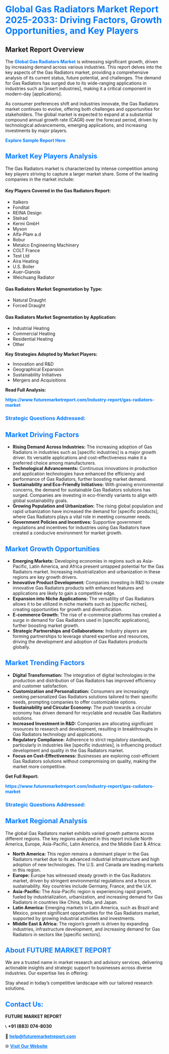 <h1 style="color: #007BFF;">Global Gas Radiators Market Report 2025-2033: Driving Factors, Growth Opportunities, and Key Players</h1>

<section id="overview">
<h2>Market Report Overview</h2>
<p>The <a href="https://www.futuremarketreport.com/industry-report/gas-radiators-market" style="color: #007BFF; text-decoration: none;"><strong>Global Gas Radiators Market</strong></a> is witnessing significant growth, driven by increasing demand across various industries. This report delves into the key aspects of the Gas Radiators market, providing a comprehensive analysis of its current status, future potential, and challenges. The demand for Gas Radiators has surged due to its wide-ranging applications in industries such as [insert industries], making it a critical component in modern-day [applications].</p>
<p>As consumer preferences shift and industries innovate, the Gas Radiators market continues to evolve, offering both challenges and opportunities for stakeholders. The global market is expected to expand at a substantial compound annual growth rate (CAGR) over the forecast period, driven by technological advancements, emerging applications, and increasing investments by major players.</p>
</section>

<section id="overview">
<p><a href="https://www.futuremarketreport.com/request-sample/reportId=92811" style="color: #007BFF; text-decoration: none;"><strong>Explore Sample Report Here</strong></a></p>
</section>

<section id="key-players">
<h2 style="color: #007BFF;">Market Key Players Analysis</h2>
<p>The Gas Radiators market is characterized by intense competition among key players striving to capture a larger market share. Some of the leading companies in the market include:</p>
<h4>Key Players Covered in the Gas Radiators Report:</h4>
<ul><li>Italkero</li><li>Fondital</li><li>REINA Design</li><li>Stelrad</li><li>Kermi GmbH</li><li>Myson</li><li>Alfa-Plam a.d</li><li>Robur</li><li>Metalco Engineering Machinery</li><li>COLT France</li><li>Test Ltd</li><li>Aira Heating</li><li>U.S. Boiler</li><li>Auer-Gianola</li><li>Weichuang Radiator</li></ul>
<h4>Gas Radiators Market Segmentation by Type:</h4>
<ul><li>Natural Draught</li><li>Forced Draught</li></ul>

<h4>Gas Radiators Market Segmentation by Application:</h4>
<ul><li>Industrial Heating</li><li>Commercial Heating</li><li>Residential Heating</li><li>Other</li></ul>
<p><strong>Key Strategies Adopted by Market Players:</strong></p>
<ul>
<li>Innovation and R&D</li>
<li>Geographical Expansion</li>
<li>Sustainability Initiatives</li>
<li>Mergers and Acquisitions</li>
</ul>
</section>

<section>
<p><strong>Read Full Analysis: </strong></p><a href="https://www.futuremarketreport.com/industry-report/gas-radiators-market" style="color: #007BFF; text-decoration: none;"><strong>https://www.futuremarketreport.com/industry-report/gas-radiators-market</strong></a>
<h3 style="color: #007BFF;">Strategic Questions Addressed:</h3>
</section>

<section id="driving-factors">
<h2 style="color: #007BFF;">Market Driving Factors</h2>
<ul>
<li><strong>Rising Demand Across Industries:</strong> The increasing adoption of Gas Radiators in industries such as [specific industries] is a major growth driver. Its versatile applications and cost-effectiveness make it a preferred choice among manufacturers.</li>
<li><strong>Technological Advancements:</strong> Continuous innovations in production and application technologies have enhanced the efficiency and performance of Gas Radiators, further boosting market demand.</li>
<li><strong>Sustainability and Eco-Friendly Initiatives:</strong> With growing environmental concerns, the demand for sustainable Gas Radiators solutions has surged. Companies are investing in eco-friendly variants to align with global sustainability goals.</li>
<li><strong>Growing Population and Urbanization:</strong> The rising global population and rapid urbanization have increased the demand for [specific products], where Gas Radiators plays a vital role in meeting consumer needs.</li>
<li><strong>Government Policies and Incentives:</strong> Supportive government regulations and incentives for industries using Gas Radiators have created a conducive environment for market growth.</li>
</ul>
</section>

<section id="growth-opportunities">
<h2 style="color: #007BFF;">Market Growth Opportunities</h2>
<ul>
<li><strong>Emerging Markets:</strong> Developing economies in regions such as Asia-Pacific, Latin America, and Africa present untapped potential for the Gas Radiators market. Increasing industrialization and urbanization in these regions are key growth drivers.</li>
<li><strong>Innovative Product Development:</strong> Companies investing in R&D to create innovative Gas Radiators products with enhanced features and applications are likely to gain a competitive edge.</li>
<li><strong>Expansion into Niche Applications:</strong> The versatility of Gas Radiators allows it to be utilized in niche markets such as [specific niches], creating opportunities for growth and diversification.</li>
<li><strong>E-commerce Growth:</strong> The rise of e-commerce platforms has created a surge in demand for Gas Radiators used in [specific applications], further boosting market growth.</li>
<li><strong>Strategic Partnerships and Collaborations:</strong> Industry players are forming partnerships to leverage shared expertise and resources, driving the development and adoption of Gas Radiators products globally.</li>
</ul>
</section>

<section id="trending-factors">
<h2 style="color: #007BFF;">Market Trending Factors</h2>
<ul>
<li><strong>Digital Transformation:</strong> The integration of digital technologies in the production and distribution of Gas Radiators has improved efficiency and customer satisfaction.</li>
<li><strong>Customization and Personalization:</strong> Consumers are increasingly seeking personalized Gas Radiators solutions tailored to their specific needs, prompting companies to offer customizable options.</li>
<li><strong>Sustainability and Circular Economy:</strong> The push towards a circular economy has driven demand for recyclable and reusable Gas Radiators solutions.</li>
<li><strong>Increased Investment in R&D:</strong> Companies are allocating significant resources to research and development, resulting in breakthroughs in Gas Radiators technology and applications.</li>
<li><strong>Regulatory Compliance:</strong> Adherence to strict regulatory standards, particularly in industries like [specific industries], is influencing product development and quality in the Gas Radiators market.</li>
<li><strong>Focus on Cost-Effectiveness:</strong> Businesses are exploring cost-efficient Gas Radiators solutions without compromising on quality, making the market more competitive.</li>
</ul>
</section>

<section>
<p><strong>Get Full Report: </strong></p><a href="https://www.futuremarketreport.com/industry-report/gas-radiators-market" style="color: #007BFF; text-decoration: none;"><strong>https://www.futuremarketreport.com/industry-report/gas-radiators-market</strong></a>
<h3 style="color: #007BFF;">Strategic Questions Addressed:</h3>
</section>


<section id="regional-analysis">
<h2 style="color: #007BFF;">Market Regional Analysis</h2>
<p>The global Gas Radiators market exhibits varied growth patterns across different regions. The key regions analyzed in this report include North America, Europe, Asia-Pacific, Latin America, and the Middle East & Africa:</p>
<ul>
<li><strong>North America:</strong> This region remains a dominant player in the Gas Radiators market due to its advanced industrial infrastructure and high adoption of new technologies. The U.S. and Canada are leading markets in this region.</li>
<li><strong>Europe:</strong> Europe has witnessed steady growth in the Gas Radiators market, driven by stringent environmental regulations and a focus on sustainability. Key countries include Germany, France, and the U.K.</li>
<li><strong>Asia-Pacific:</strong> The Asia-Pacific region is experiencing rapid growth, fueled by industrialization, urbanization, and increasing demand for Gas Radiators in countries like China, India, and Japan.</li>
<li><strong>Latin America:</strong> Emerging markets in Latin America, such as Brazil and Mexico, present significant opportunities for the Gas Radiators market, supported by growing industrial activities and investments.</li>
<li><strong>Middle East & Africa:</strong> The region’s growth is driven by expanding industries, infrastructure development, and increasing demand for Gas Radiators in sectors like [specific sectors].</li>
</ul>
</section>

<footer>
<h2 style="color: #007BFF;">About FUTURE MARKET REPORT</h2>
<p>We are a trusted name in market research and advisory services, delivering actionable insights and strategic support to businesses across diverse industries. Our expertise lies in offering:</p>

<p>Stay ahead in today’s competitive landscape with our tailored research solutions.</p>

<h2 style="color: #007BFF;">Contact Us:</h2>
<p><strong>FUTURE MARKET REPORT</strong></p>
<p>📞 <strong>+91 (883) 074-8030</strong></p>
<p>📧 <strong><a href="mailto:help@futuremarketreport.com" style="color: #007BFF;">help@futuremarketreport.com</a></strong></p>
<p>🌐 <strong><a href="https://www.futuremarketreport.com/" style="color: #007BFF;">Visit Our Website</a></strong></p>
</footer>